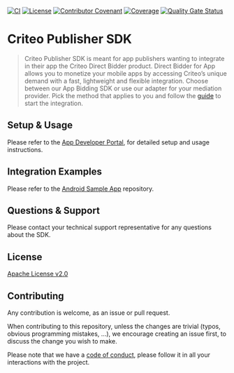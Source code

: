 [![CI](https://github.com/criteo/android-publisher-sdk/workflows/CI/badge.svg)]()
[![License](https://img.shields.io/github/license/criteo/android-publisher-sdk.svg)](LICENSE)
[![Contributor Covenant](https://img.shields.io/badge/Contributor%20Covenant-v2.0%20adopted-ff69b4.svg)](CODE_OF_CONDUCT.md)
[![Coverage](https://sonarcloud.io/api/project_badges/measure?project=com.criteo.publisher%3Acriteo-publisher-sdk&metric=coverage)](https://sonarcloud.io/dashboard?id=com.criteo.publisher%3Acriteo-publisher-sdk)
[![Quality Gate Status](https://sonarcloud.io/api/project_badges/measure?project=com.criteo.publisher%3Acriteo-publisher-sdk&metric=alert_status)](https://sonarcloud.io/dashboard?id=com.criteo.publisher%3Acriteo-publisher-sdk)

# Criteo Publisher SDK
> Criteo Publisher SDK is meant for app publishers wanting to integrate in their app the Criteo Direct 
> Bidder product. Direct Bidder for App allows you to monetize your mobile apps by accessing Criteo’s 
> unique demand with a fast, lightweight and flexible integration. Choose between our App Bidding SDK 
> or use our adapter for your mediation provider. Pick the method that applies to you and follow the 
> [guide](https://publisherdocs.criteotilt.com/app/android/get-started/) to start the integration.

## Setup & Usage 
Please refer to the [App Developer Portal](https://publisherdocs.criteotilt.com/app/android/),
for detailed setup and usage instructions.

## Integration Examples
Please refer to the [Android Sample App](https://github.com/criteo/android-publisher-sdk-examples) repository.

## Questions & Support
Please contact your technical support representative for any questions about the SDK.

## License
[Apache License v2.0](LICENSE)

## Contributing

Any contribution is welcome, as an issue or pull request. 

When contributing to this repository, unless the changes are trivial (typos, obvious programming mistakes, ...),
we encourage creating an issue first, to discuss the change you wish to make.

Please note that we have a [code of conduct](CODE_OF_CONDUCT.md), please follow it in all your interactions with the
project.
